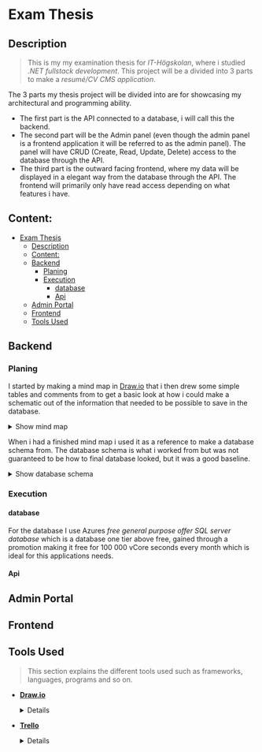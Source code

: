 [comment]: # (All links are placed at the end of this document)

# Exam Thesis
## Description
>This is my my examination thesis for *IT-Högskolan*, where i studied *.NET fullstack development*. This project will be a divided into 3 parts to make a *resumé/CV CMS application*. 

The 3 parts my thesis project will be divided into are for showcasing my architectural and programming ability.
* The first part is the API connected to a database, i will call this the backend. 
* The second part will be the Admin panel (even though the admin panel is a frontend application it will be referred to as the admin panel). The panel will have CRUD (Create, Read, Update, Delete) access to the database through the API. 
* The third part is the outward facing frontend, where my data will be displayed in a elegant way from the database through the API. The frontend will primarily only have read access depending on what features i have.

## Content:
- [Exam Thesis](#exam-thesis)
  - [Description](#description)
  - [Content:](#content)
  - [Backend](#backend)
    - [Planing](#planing)
    - [Execution](#execution)
      - [database](#database)
      - [Api](#api)
  - [Admin Portal](#admin-portal)
  - [Frontend](#frontend)
  - [Tools Used](#tools-used)
## Backend
  ### Planing
  I started by making a mind map in [Draw.io](#tools-used) that i then drew some simple tables and comments from to get a basic look at how i could make a schematic out of the information that needed to be possible to save in the database.

  <details>
  <summary>Show mind map</summary>

  ![Image of database mind map](./README_Pictures/Database/PlanningDatabaseContent.png)
  
  </details>

  When i had a finished mind map i used it as a reference to make a database schema from. The database schema is what i worked from but was not guaranteed to be how to final database looked, but it was a good baseline.

  <details>
  <summary>Show database schema</summary>
  
  ![Picture of the database schema](DatabaseSchema.png)
  
  </details>

  ### Execution
  #### database 
  For the database I use Azures *free general purpose offer SQL server database* which is a database one tier above free, gained through a promotion making it free for 100 000 vCore seconds every month which is ideal for this applications needs.

  #### Api

## Admin Portal
## Frontend
## Tools Used
>This section explains the different tools used such as frameworks, languages, programs and so on.


- **[Draw.io][Draw.io]** 
  <details>
    Draw.io is a free and open source flowchart/diagram editing website and program that I used for mapping and planning different processes such as database logic and general brainstorming. What makes it so good other then being free is the fact it let's users save flowcharts directly to their online repositories if they want to (and many other cloud services or locally). It's also possible to export the charts you make in many different format such as PNG, PDF, HTML and so on which makes it very flexible.
  </details>
- **[Trello][trello]**
  <details>
  Trello is a Kanban board I use for planing my project and next steps, I have decided to divide it into 4 sections, "Backlog","In Progress", "Testing" and "Done". Backlog is what is to be done, "In progress" is processes started, "Testing" is where i think something is done but further testing is needed and "Done" is where cards that are done will be placed. Bugs and problems can still occur in the "done" section but they should at least have been thoroughly tested first. Below is a early picture of my trello board. 

  ![Picture of trello board divided into 4 sections in the following order from left to right: "Backlog","In Progress", "Testing" and "Done"](./README_Pictures/TrelloLayout.png)
  </details>

  [comment]: # (This section is for storing links for easy reuse)

  [draw.io]: https://www.google.com/url?sa=t&source=web&rct=j&opi=89978449&url=https://app.diagrams.net/&ved=2ahUKEwiZ7d7R0tqFAxVGIxAIHW1KBqwQFnoECAcQAQ&usg=AOvVaw28S23h4_WI8toant9FYDpi

  [trello]: https://trello.com